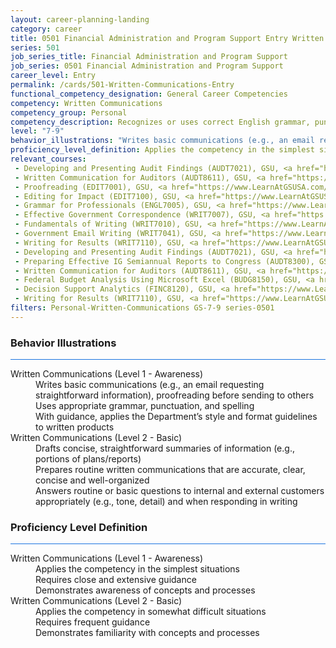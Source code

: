 ```yaml
---
layout: career-planning-landing
category: career
title: 0501 Financial Administration and Program Support Entry Written Communications
series: 501
job_series_title: Financial Administration and Program Support
job_series: 0501 Financial Administration and Program Support
career_level: Entry
permalink: /cards/501-Written-Communications-Entry
functional_competency_designation: General Career Competencies
competency: Written Communications
competency_group: Personal
competency_description: Recognizes or uses correct English grammar, punctuation, and spelling; communicates information (for example, facts, ideas, or messages) in a succinct and organized manner; produces written information, which may include technical material, that is appropriate for the intended audience
level: "7-9"
behavior_illustrations: "Writes basic communications (e.g., an email requesting straightforward information), proofreading before sending to others ? Uses appropriate grammar, punctuation, and spelling ? With guidance, applies the Department’s style and format guidelines to written products ? Drafts concise, straightforward summaries of information (e.g., portions of plans/reports) ? Prepares routine written communications that are accurate, clear, concise and well-organized ? Answers routine or basic questions to internal and external customers appropriately (e.g., tone, detail) and when responding in writing"
proficiency_level_definition: Applies the competency in the simplest situations ? Requires close and extensive guidance ? Demonstrates awareness of concepts and processes ? Applies the competency in somewhat difficult situations ? Requires frequent guidance ? Demonstrates familiarity with concepts and processes 
relevant_courses: 
 - Developing and Presenting Audit Findings (AUDT7021), GSU, <a href="https://www.LearnAtGSUSA.com/AUDT7021">https://www.LearnAtGSUSA.com/AUDT7021</a>
 - Written Communication for Auditors (AUDT8611), GSU, <a href="https://www.LearnAtGSUSA.com/AUDT8611">https://www.LearnAtGSUSA.com/AUDT8611</a>
 - Proofreading (EDIT7001), GSU, <a href="https://www.LearnAtGSUSA.com/EDIT7001">https://www.LearnAtGSUSA.com/EDIT7001</a>
 - Editing for Impact (EDIT7100), GSU, <a href="https://www.LearnAtGSUSA.com/EDIT7100">https://www.LearnAtGSUSA.com/EDIT7100</a>
 - Grammar for Professionals (ENGL7005), GSU, <a href="https://www.LearnAtGSUSA.com/ENGL7005">https://www.LearnAtGSUSA.com/ENGL7005</a>
 - Effective Government Correspondence (WRIT7007), GSU, <a href="https://www.LearnAtGSUSA.com/WRIT7007">https://www.LearnAtGSUSA.com/WRIT7007</a>
 - Fundamentals of Writing (WRIT7010), GSU, <a href="https://www.LearnAtGSUSA.com/WRIT7010">https://www.LearnAtGSUSA.com/WRIT7010</a>
 - Government Email Writing (WRIT7041), GSU, <a href="https://www.LearnAtGSUSA.com/WRIT7041">https://www.LearnAtGSUSA.com/WRIT7041</a>
 - Writing for Results (WRIT7110), GSU, <a href="https://www.LearnAtGSUSA.com/WRIT7110">https://www.LearnAtGSUSA.com/WRIT7110</a>
 - Developing and Presenting Audit Findings (AUDT7021), GSU, <a href="https://www.LearnAtGSUSA.com/AUDT7025">https://www.LearnAtGSUSA.com/AUDT7025</a>
 - Preparing Effective IG Semiannual Reports to Congress (AUDT8300), GSU, <a href="https://www.LearnAtGSUSA.com/AUDT8300">https://www.LearnAtGSUSA.com/AUDT8300</a>
 - Written Communication for Auditors (AUDT8611), GSU, <a href="https://www.LearnAtGSUSA.com/AUDT8615">https://www.LearnAtGSUSA.com/AUDT8615</a>
 - Federal Budget Analysis Using Microsoft Excel (BUDG8150), GSU, <a href="https://www.LearnAtGSUSA.com/BUDG8150">https://www.LearnAtGSUSA.com/BUDG8150</a>
 - Decision Support Analytics (FINC8120), GSU, <a href="https://www.LearnAtGSUSA.com/FINC8120">https://www.LearnAtGSUSA.com/FINC8120</a>
 - Writing for Results (WRIT7110), GSU, <a href="https://www.LearnAtGSUSA.com/WRIT7114">https://www.LearnAtGSUSA.com/WRIT7114</a>
filters: Personal-Written-Communications GS-7-9 series-0501
---
```


<div class="desktop:grid-col-6 margin-y-3">
  <div class="border-top-2 bg-white padding-3 shadow-5 height-full members-hover border-1px button-border border-top-blue radius-lg card-text-color">
    <h3>Behavior Illustrations</h3>
    <hr style="background-color: #1b74e0 !important;"/>
    <dl class="text-base card-content-color"><dt>Written Communications (Level 1 - Awareness)</dt><dd>Writes basic communications (e.g., an email requesting straightforward information), proofreading before sending to others </dd><dd> Uses appropriate grammar, punctuation, and spelling </dd><dd> With guidance, applies the Department’s style and format guidelines to written products</dd><dt>Written Communications (Level 2 - Basic)</dt><dd>Drafts concise, straightforward summaries of information (e.g., portions of plans/reports) </dd><dd> Prepares routine written communications that are accurate, clear, concise and well-organized </dd><dd> Answers routine or basic questions to internal and external customers appropriately (e.g., tone, detail) and when responding in writing</dd></dl>
  </div>
</div>
<div class="desktop:grid-col-6 margin-y-3">
  <div class="border-top-2 bg-white padding-3 shadow-5 height-full members-hover border-1px button-border border-top-blue radius-lg card-text-color">
    <h3>Proficiency Level Definition</h3>
     <hr style="background-color: #1b74e0 !important;"/>
    <dl class="text-base card-content-color"><dt>Written Communications (Level 1 - Awareness)</dt><dd>Applies the competency in the simplest situations </dd><dd> Requires close and extensive guidance </dd><dd> Demonstrates awareness of concepts and processes</dd><dt>Written Communications (Level 2 - Basic)</dt><dd>Applies the competency in somewhat difficult situations </dd><dd> Requires frequent guidance </dd><dd> Demonstrates familiarity with concepts and processes </dd></dl>
  </div>
</div>